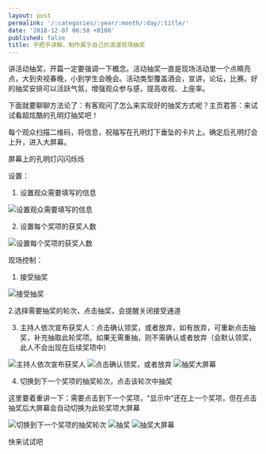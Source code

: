 ```yaml
---
layout: post
permalink: '/:categories/:year/:month/:day/:title/'
date: '2018-12-07 00:58 +0100'
published: false
title: 手把手详解，制作属于自己的浪漫现场抽奖
---
```

讲活动抽奖，开篇一定要强调一下概念。活动抽奖一直是现场活动里一个点睛亮点，大到央视春晚，小到学生会晚会。活动类型覆盖酒会，宣讲，论坛，比赛。好的抽奖安排可以活跃气氛，增强观众参与感，提高收视、上座率。

下面就要聊聊方法论了：有客观问了怎么来实现好的抽奖方式呢？主页君答：来试试看超炫酷的孔明灯抽奖吧！

每个观众扫描二维码，将信息，祝福写在孔明灯下垂坠的卡片上。确定后孔明灯会上升，进入大屏幕。

屏幕上的孔明灯闪闪烁烁

设置：
1. 设置观众需要填写的信息

![设置观众需要填写的信息]({{site.baseurl}}/uploads/v2-d78163c9b48f49888565120ae8c8753b_hd.jpg)

2. 设置每个奖项的获奖人数

![设置每个奖项的获奖人数]({{site.baseurl}}/uploads/v2-751e6c82bc3d43c22d4001823748f61e_hd.jpg)

现场控制：
1. 接受抽奖

![接受抽奖]({{site.baseurl}}/uploads/v2-3df6c49e2677b0bce8e7a82591d8569b_hd.jpg)


2.选择需要抽奖的轮次，点击抽奖，会提醒关闭接受通道

3. 主持人依次宣布获奖人：点击确认领奖，或者放弃，如有放弃，可重新点击抽奖，补充抽取此轮奖项。如果无需重抽，则不需确认或者放弃（会默认领奖，此人不会出现在后续奖项中）

![主持人依次宣布获奖人]({{site.baseurl}}/uploads/v2-24f368ac7ce0c5d24d929ac425359a0e_hd.jpg)
![点击确认领奖，或者放弃]({{site.baseurl}}/uploads/v2-ae80f501c7434f709a3de0971ddc5845_hd.jpg)
![抽奖大屏幕]({{site.baseurl}}/uploads/v2-40399249b7b8b06d4b9aa0eb7c254ace_hd.jpg)

4. 切换到下一个奖项的抽奖轮次，点击该轮次中抽奖

这里要着重讲一下：需要点击到下一个奖项，“显示中”还在上一个奖项，但在点击抽奖后大屏幕会自动切换为此轮奖项大屏幕

![切换到下一个奖项的抽奖轮次]({{site.baseurl}}/uploads/v2-b57fb413a115b9c8aa9528236797ff85_hd.jpg)
![抽奖]({{site.baseurl}}/uploads/v2-e58e73f81f0cf8756f997b439f6b5481_hd.jpg)
![抽奖大屏幕]({{site.baseurl}}/uploads/v2-a230f29407fe4198880f7dfa8e9f9aa1_hd.jpg)

快来试试吧

